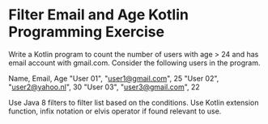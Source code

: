 # Filter Email and Age Kotlin Programming Exercise 

 Write a Kotlin program to count the number of users with age > 24 and has email account with gmail.com.
 Consider the following users in the program.
 
 Name, Email, Age
 "User 01", "user1@gmail.com", 25
 "User 02", "user2@yahoo.nl", 30
 "User 03", "user3@gmail.com", 22
 
 Use Java 8 filters to filter list based on the conditions. Use Kotlin extension function, infix notation or elvis
 operator if found relevant to use.